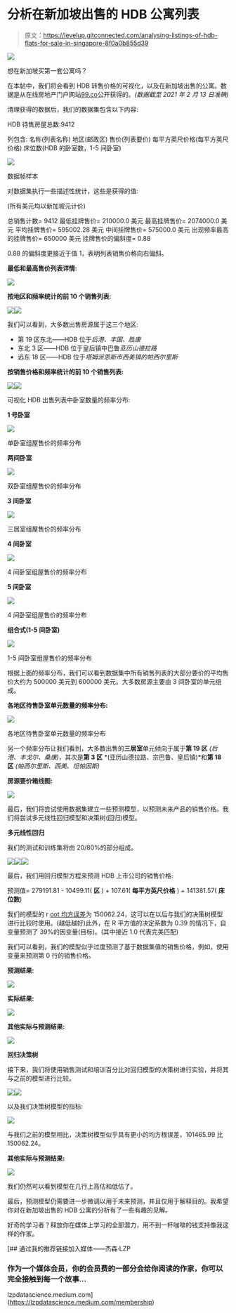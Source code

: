 # 分析在新加坡出售的 HDB 公寓列表

> 原文：<https://levelup.gitconnected.com/analysing-listings-of-hdb-flats-for-sale-in-singapore-8f0a0b855d39>

![](img/67c91e36fd75e0c132908c418d2492c6.png)

想在新加坡买第一套公寓吗？

在本帖中，我们将会看到 HDB 转售价格的可视化，以及在新加坡出售的公寓。数据是从在线房地产门户网站[99.co](https://www.99.co/)公开获得的。*(数据截至 2021 年 2 月 13 日准确)*

清理获得的数据后，我们的数据集包含以下内容:

HDB 待售房屋总数:9412

列包含:
名称(列表名称)
地区(邮政区)
售价(列表要价)
每平方英尺价格(每平方英尺价格)
床位数(HDB 的卧室数，1-5 间卧室)

![](img/ebbe0c2ae5eaa9b8563ce3a3e846581d.png)

数据帧样本

对数据集执行一些描述性统计，这些是获得的值:

(所有美元均以新加坡元计价)

总销售计数= 9412
最低挂牌售价= 210000.0 美元
最高挂牌售价= 2074000.0 美元
平均挂牌售价= 595002.28 美元
中间挂牌售价= 575000.0 美元
出现频率最高的挂牌售价= 650000 美元
挂牌售价的偏斜度= 0.88

0.88 的偏斜度更接近于值 1，表明列表销售价格向右偏斜。

**最低和最高售价列表详情:**

![](img/27dfb5125160598dad865db36c0e2cf5.png)

**按地区和频率统计的前 10 个销售列表:**

![](img/1ab951e85ea976c8dc06ef6dc36dee48.png)![](img/b346e27c108b43db74a2f2b1e886de75.png)

我们可以看到，大多数出售房源属于这三个地区:

*   第 19 区东北——HDB 位于*后港、丰国、胜康*
*   东北 3 区——HDB 位于皇后镇中巴鲁*亚历山德拉路*
*   远东 18 区——HDB 位于*塔姆派恩斯市西美镇的帕西尔里斯*

**按销售价格和频率统计的前 10 个销售列表:**

![](img/9f7f22ae5421c24388fae1d0cffbbb04.png)![](img/07889b9b434a38d7487acbb111e08dd9.png)

可视化 HDB 出售列表中卧室数量的频率分布:

**1 号卧室**

![](img/c40b57ac03bc151db3c1a09a58fce83e.png)

单卧室组屋售价的频率分布

**两间卧室**

![](img/a491f6cb16bff756fb4c08a8fb802ed8.png)

双卧室组屋售价的频率分布

**3 间卧室**

![](img/b6e96df8173c503e24d185f8f18f39d6.png)

三居室组屋售价的频率分布

**4 间卧室**

![](img/2429d9a4ca33b86a7cd2f4d463543995.png)

4 间卧室组屋售价的频率分布

**5 间卧室**

![](img/8acde73f4b7f0b84c5d674cf211ce0a8.png)

4 间卧室组屋售价的频率分布

**组合式(1-5 间卧室)**

![](img/cd14293789a2075623750b7e8f8b5348.png)

1-5 间卧室组屋售价的频率分布

根据上面的频率分布，我们可以看到数据集中所有销售列表的大部分要价的平均售价大约为 500000 美元到 600000 美元。大多数房源主要由 3 间卧室的单元组成。

**各地区待售卧室单元数量的频率分布:**

![](img/061e50181f0118aa78dcb9493cf03706.png)

各地区待售卧室单元数量的频率分布

另一个频率分布让我们看到，大多数出售的**三居室**单元倾向于属于**第 19 区** *(后港、丰戈尔、桑康)*，其次是**第 3 区** *(亚历山德拉路、宗巴鲁、皇后镇)*和**第 18 区** *(帕西尔里斯、西美、坦帕因斯)*

**房源要价箱线图:**

![](img/1e81f48214555daaf8ffb6d481197fdd.png)

最后，我们将尝试使用数据集建立一些预测模型，以预测未来产品的销售价格。我们将尝试多元线性回归模型和决策树(回归)模型。

**多元线性回归**

我们的测试和训练集将由 20/80%的部分组成。

![](img/3ad959f54e6d887c4ed2fa0a4d1e061b.png)![](img/6803798c8d6a3bf7774131a50b201cad.png)![](img/e3e65d86cff7f58fcabbd1992d6a97f8.png)

最后，我们用回归模型方程来预测 HDB 上市公司的销售价格:

预测值= 279191.81 - 10499.11( **区** ) + 107.61( **每平方英尺价格** ) + 141381.57( **床位数**)

我们的模型的 r [oot 均方误差](https://lzpdatascience.medium.com/performance-measures-of-predictive-models-5e387941ea26)为 150062.24，这可以在以后与我们的决策树模型进行比较时使用。(越低越好)此外，在 R 平方值的决定系数为 0.39 的情况下，自变量预测了 39%的因变量(目标)。(其中接近 1.0 代表完美匹配)

我们可以看到，我们的模型似乎过度预测了基于数据集值的销售价格，例如，使用变量来预测第 0 行的销售价格。

**预测结果:**

![](img/9b778bb604ee37a37f26c25000af3ddc.png)

**实际结果:**

![](img/11bfb74322db66976327cef20e881670.png)

**其他实际与预测结果:**

![](img/1425658bf19d081e40336de8d7629d0a.png)

**回归决策树**

接下来，我们将使用销售测试和培训百分比对回归模型的决策树进行实验，并将其与之前的模型进行比较。

![](img/e944581eee0168d61b2d775be51aa755.png)![](img/5ad0cf664517035e72ec60b325094e78.png)

以及我们决策树模型的指标:

![](img/dd9f808a95c971b6d9042e42d04caa92.png)

与我们之前的模型相比，决策树模型似乎具有更小的均方根误差，101465.99 比 150062.24。

**其他实际与预测结果:**

![](img/f22155f49d303fa42349b21cb149ac90.png)

我们仍然可以看到模型在几行上高估和低估了。

最后，预测模型仍需要进一步微调以用于未来预测，并且仅用于解释目的。我希望你对在新加坡出售的 HDB 公寓的分析有了一些有趣的见解。

好奇的学习者？释放你在媒体上学习的全部潜力，用不到一杯咖啡的钱支持像我这样的作家。

[](https://lzpdatascience.medium.com/membership) [## 通过我的推荐链接加入媒体——杰森·LZP

### 作为一个媒体会员，你的会员费的一部分会给你阅读的作家，你可以完全接触到每一个故事…

lzpdatascience.medium.com](https://lzpdatascience.medium.com/membership)